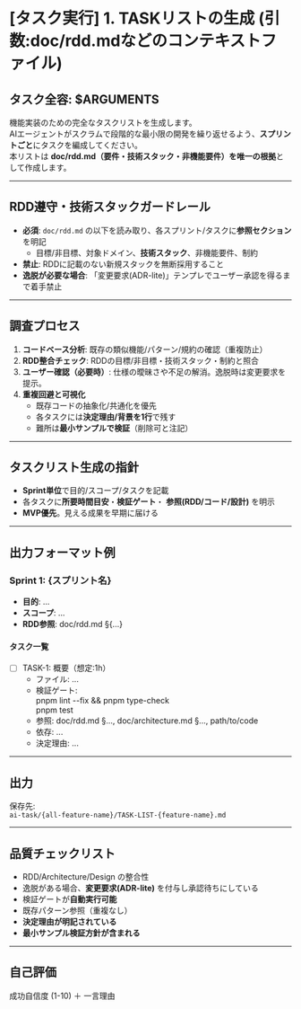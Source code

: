 # [タスク実行] 1. TASKリストの生成 (引数:doc/rdd.mdなどのコンテキストファイル)

## タスク全容: $ARGUMENTS

機能実装のための完全なタスクリストを生成します。  
AIエージェントがスクラムで段階的な最小限の開発を繰り返せるよう、**スプリントごと**にタスクを編成してください。  
本リストは **doc/rdd.md（要件・技術スタック・非機能要件）を唯一の根拠**として作成します。

---

## RDD遵守・技術スタックガードレール
- **必須**: `doc/rdd.md` の以下を読み取り、各スプリント/タスクに**参照セクション**を明記  
  - 目標/非目標、対象ドメイン、**技術スタック**、非機能要件、制約
- **禁止**: RDDに記載のない新規スタックを無断採用すること
- **逸脱が必要な場合**: 「変更要求(ADR-lite)」テンプレでユーザー承認を得るまで着手禁止

---

## 調査プロセス
1. **コードベース分析**: 既存の類似機能/パターン/規約の確認（重複防止）
2. **RDD整合チェック**: RDDの目標/非目標・技術スタック・制約と照合
3. **ユーザー確認（必要時）**: 仕様の曖昧さや不足の解消。逸脱時は変更要求を提示。
4. **重複回避と可視化**  
   - 既存コードの抽象化/共通化を優先  
   - 各タスクには**決定理由/背景を1行**で残す  
   - 難所は**最小サンプルで検証**（削除可と注記）

---

## タスクリスト生成の指針
- **Sprint単位**で目的/スコープ/タスクを記載
- 各タスクに**所要時間目安**・**検証ゲート**・ **参照(RDD/コード/設計)** を明示
- **MVP優先**。見える成果を早期に届ける

---

## 出力フォーマット例
### Sprint 1: {スプリント名}
- **目的**: ...
- **スコープ**: ...
- **RDD参照**: doc/rdd.md §{...}

#### タスク一覧
- [ ] TASK-1: 概要（想定:1h）
  - ファイル: ...
  - 検証ゲート:  
        pnpm lint --fix && pnpm type-check  
        pnpm test
  - 参照: doc/rdd.md §..., doc/architecture.md §..., path/to/code
  - 依存: ...
  - 決定理由: ...

---

## 出力
保存先:  
`ai-task/{all-feature-name}/TASK-LIST-{feature-name}.md`

---

## 品質チェックリスト
- RDD/Architecture/Design の整合性
- 逸脱がある場合、**変更要求(ADR-lite)** を付与し承認待ちにしている  
- 検証ゲートが**自動実行可能**  
- 既存パターン参照（重複なし）  
- **決定理由が明記されている**  
- **最小サンプル検証方針が含まれる**

---

## 自己評価
成功自信度 (1-10) ＋ 一言理由
